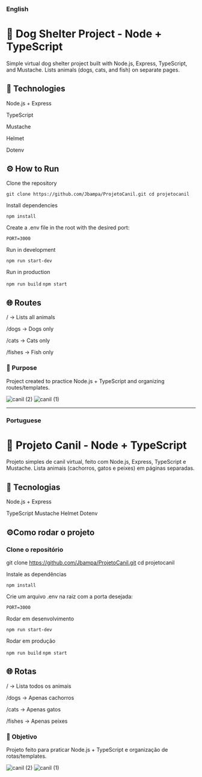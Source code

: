
### English

# 🐶 Dog Shelter Project - Node + TypeScript

Simple virtual dog shelter project built with Node.js, Express, TypeScript, and Mustache.
Lists animals (dogs, cats, and fish) on separate pages.

## 🚀 Technologies

Node.js + Express

TypeScript

Mustache

Helmet

Dotenv

## ⚙️ How to Run

Clone the repository

```git clone https://github.com/Jbampa/ProjetoCanil.git cd projetocanil```


Install dependencies

```npm install```

Create a .env file in the root with the desired port:

```PORT=3000```


Run in development

```npm run start-dev```


Run in production

```npm run build```
```npm start```

## 🌐 Routes

/ → Lists all animals

/dogs → Dogs only

/cats → Cats only

/fishes → Fish only

### 🎯 Purpose

Project created to practice Node.js + TypeScript and organizing routes/templates.

![canil (2)](https://github.com/user-attachments/assets/dabe4c48-c3ed-4531-b660-9bc4b269fbbb)
![canil (1)](https://github.com/user-attachments/assets/b7772701-41e8-4bef-82d3-e903d52a7f46)

---

### Portuguese

# 🐶 Projeto Canil - Node + TypeScript

Projeto simples de canil virtual, feito com Node.js, Express, TypeScript e Mustache.
Lista animais (cachorros, gatos e peixes) em páginas separadas.

## 🚀 Tecnologias

Node.js + Express

TypeScript
Mustache 
Helmet 
Dotenv 

## ⚙️Como rodar o projeto

### Clone o repositório

git clone https://github.com/Jbampa/ProjetoCanil.git
cd projetocanil


Instale as dependências

```npm install```


Crie um arquivo .env na raiz com a porta desejada:

```PORT=3000```


Rodar em desenvolvimento

```npm run start-dev```


Rodar em produção

```npm run build```
```npm start```

## 🌐 Rotas

/ → Lista todos os animais

/dogs → Apenas cachorros

/cats → Apenas gatos

/fishes → Apenas peixes

### 🎯 Objetivo

Projeto feito para praticar Node.js + TypeScript e organização de rotas/templates.

![canil (2)](https://github.com/user-attachments/assets/dabe4c48-c3ed-4531-b660-9bc4b269fbbb)
![canil (1)](https://github.com/user-attachments/assets/b7772701-41e8-4bef-82d3-e903d52a7f46)
